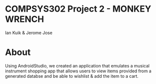 # COMPSYS302 Project 2 - MONKEY WRENCH
Ian Kuik & Jerome Jose

# About
Using AndroidStudio, we created an application that emulates a musical instrument shopping app that allows users to view items provided from a generated databse and be able to wishlist & add 
the item to a cart. 


